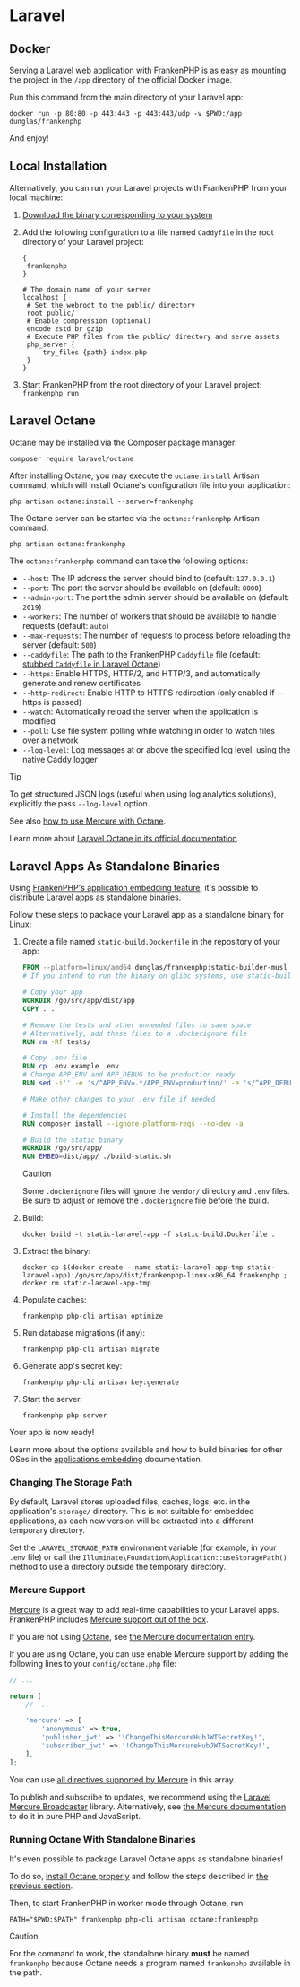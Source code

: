 # Laravel

## Docker

Serving a [Laravel](https://laravel.com) web application with FrankenPHP is as easy as mounting the project in the `/app` directory of the official Docker image.

Run this command from the main directory of your Laravel app:

```console
docker run -p 80:80 -p 443:443 -p 443:443/udp -v $PWD:/app dunglas/frankenphp
```

And enjoy!

## Local Installation

Alternatively, you can run your Laravel projects with FrankenPHP from your local machine:

1. [Download the binary corresponding to your system](../#standalone-binary)
2. Add the following configuration to a file named `Caddyfile` in the root directory of your Laravel project:

   ```caddyfile
   {
   	frankenphp
   }

   # The domain name of your server
   localhost {
   	# Set the webroot to the public/ directory
   	root public/
   	# Enable compression (optional)
   	encode zstd br gzip
   	# Execute PHP files from the public/ directory and serve assets
   	php_server {
   		try_files {path} index.php
   	}
   }
   ```

3. Start FrankenPHP from the root directory of your Laravel project: `frankenphp run`

## Laravel Octane

Octane may be installed via the Composer package manager:

```console
composer require laravel/octane
```

After installing Octane, you may execute the `octane:install` Artisan command, which will install Octane's configuration file into your application:

```console
php artisan octane:install --server=frankenphp
```

The Octane server can be started via the `octane:frankenphp` Artisan command.

```console
php artisan octane:frankenphp
```

The `octane:frankenphp` command can take the following options:

- `--host`: The IP address the server should bind to (default: `127.0.0.1`)
- `--port`: The port the server should be available on (default: `8000`)
- `--admin-port`: The port the admin server should be available on (default: `2019`)
- `--workers`: The number of workers that should be available to handle requests (default: `auto`)
- `--max-requests`: The number of requests to process before reloading the server (default: `500`)
- `--caddyfile`: The path to the FrankenPHP `Caddyfile` file (default: [stubbed `Caddyfile` in Laravel Octane](https://github.com/laravel/octane/blob/2.x/src/Commands/stubs/Caddyfile))
- `--https`: Enable HTTPS, HTTP/2, and HTTP/3, and automatically generate and renew certificates
- `--http-redirect`: Enable HTTP to HTTPS redirection (only enabled if --https is passed)
- `--watch`: Automatically reload the server when the application is modified
- `--poll`: Use file system polling while watching in order to watch files over a network
- `--log-level`: Log messages at or above the specified log level, using the native Caddy logger

> [!TIP]
> To get structured JSON logs (useful when using log analytics solutions), explicitly the pass `--log-level` option.

See also [how to use Mercure with Octane](#mercure-support).

Learn more about [Laravel Octane in its official documentation](https://laravel.com/docs/octane).

## Laravel Apps As Standalone Binaries

Using [FrankenPHP's application embedding feature](embed.md), it's possible to distribute Laravel
apps as standalone binaries.

Follow these steps to package your Laravel app as a standalone binary for Linux:

1. Create a file named `static-build.Dockerfile` in the repository of your app:

   ```dockerfile
   FROM --platform=linux/amd64 dunglas/frankenphp:static-builder-musl
   # If you intend to run the binary on glibc systems, use static-builder-gnu instead
   
   # Copy your app
   WORKDIR /go/src/app/dist/app
   COPY . .

   # Remove the tests and other unneeded files to save space
   # Alternatively, add these files to a .dockerignore file
   RUN rm -Rf tests/

   # Copy .env file
   RUN cp .env.example .env
   # Change APP_ENV and APP_DEBUG to be production ready
   RUN sed -i'' -e 's/^APP_ENV=.*/APP_ENV=production/' -e 's/^APP_DEBUG=.*/APP_DEBUG=false/' .env

   # Make other changes to your .env file if needed

   # Install the dependencies
   RUN composer install --ignore-platform-reqs --no-dev -a

   # Build the static binary
   WORKDIR /go/src/app/
   RUN EMBED=dist/app/ ./build-static.sh
   ```

   > [!CAUTION]
   >
   > Some `.dockerignore` files
   > will ignore the `vendor/` directory and `.env` files. Be sure to adjust or remove the `.dockerignore` file before the build.

2. Build:

   ```console
   docker build -t static-laravel-app -f static-build.Dockerfile .
   ```

3. Extract the binary:

   ```console
   docker cp $(docker create --name static-laravel-app-tmp static-laravel-app):/go/src/app/dist/frankenphp-linux-x86_64 frankenphp ; docker rm static-laravel-app-tmp
   ```

4. Populate caches:

   ```console
   frankenphp php-cli artisan optimize
   ```

5. Run database migrations (if any):

   ```console
   frankenphp php-cli artisan migrate
   ```

6. Generate app's secret key:

   ```console
   frankenphp php-cli artisan key:generate
   ```

7. Start the server:

   ```console
   frankenphp php-server
   ```

Your app is now ready!

Learn more about the options available and how to build binaries for other OSes in the [applications embedding](embed.md)
documentation.

### Changing The Storage Path

By default, Laravel stores uploaded files, caches, logs, etc. in the application's `storage/` directory.
This is not suitable for embedded applications, as each new version will be extracted into a different temporary directory.

Set the `LARAVEL_STORAGE_PATH` environment variable (for example, in your `.env` file) or call the `Illuminate\Foundation\Application::useStoragePath()` method to use a directory outside the temporary directory.

### Mercure Support

[Mercure](https://mercure.rocks) is a great way to add real-time capabilities to your Laravel apps.
FrankenPHP includes [Mercure support out of the box](mercure.md).

If you are not using [Octane](#laravel-octane), see [the Mercure documentation entry](mercure.md).

If you are using Octane, you can use enable Mercure support by adding the following lines to your `config/octane.php` file:

```php
// ...

return [
    // ...

    'mercure' => [
        'anonymous' => true,
        'publisher_jwt' => '!ChangeThisMercureHubJWTSecretKey!',
        'subscriber_jwt' => '!ChangeThisMercureHubJWTSecretKey!',
    ],
];
```

You can use [all directives supported by Mercure](https://mercure.rocks/docs/hub/config#directives) in this array.

To publish and subscribe to updates, we recommend using the [Laravel Mercure Broadcaster](https://github.com/mvanduijker/laravel-mercure-broadcaster) library.
Alternatively, see [the Mercure documentation](mercure.md) to do it in pure PHP and JavaScript.

### Running Octane With Standalone Binaries

It's even possible to package Laravel Octane apps as standalone binaries!

To do so, [install Octane properly](#laravel-octane) and follow the steps described in [the previous section](#laravel-apps-as-standalone-binaries).

Then, to start FrankenPHP in worker mode through Octane, run:

```console
PATH="$PWD:$PATH" frankenphp php-cli artisan octane:frankenphp
```

> [!CAUTION]
>
> For the command to work, the standalone binary **must** be named `frankenphp`
> because Octane needs a program named `frankenphp` available in the path.
